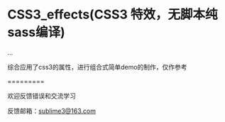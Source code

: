 CSS3_effects(CSS3 特效，无脚本纯sass编译)
============

...

综合应用了css3的属性，进行组合式简单demo的制作，仅作参考<br>

=========

欢迎反馈错误和交流学习<br>

反馈邮箱：sublime3@163.com
